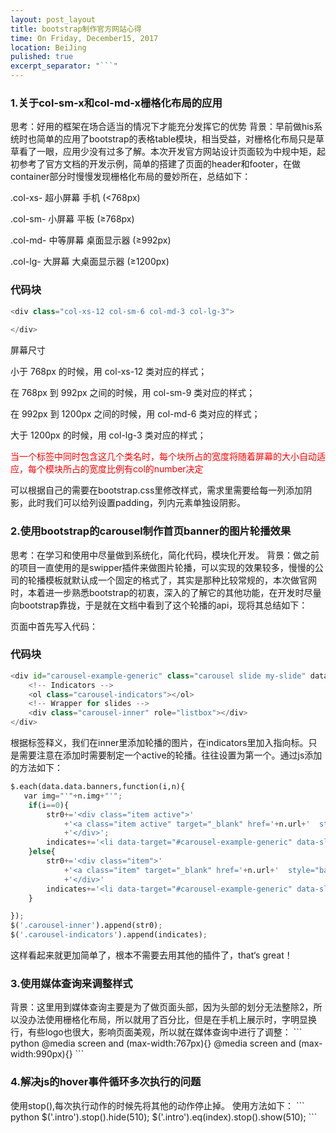 ```yaml
---
layout: post_layout
title: bootstrap制作官方网站心得
time: On Friday, December15, 2017
location: BeiJing
pulished: true
excerpt_separator: "```"
---
```


<h3>    1.关于col-sm-x和col-md-x栅格化布局的应用</h3>
思考：好用的框架在场合适当的情况下才能充分发挥它的优势
背景：早前做his系统时也简单的应用了bootstrap的表格table模块，相当受益，对栅格化布局只是草草看了一眼，应用少没有过多了解。本次开发官方网站设计页面较为中规中矩，起初参考了官方文档的开发示例，简单的搭建了页面的header和footer，在做container部分时慢慢发现栅格化布局的曼妙所在，总结如下：

.col-xs- 超小屏幕 手机 (<768px)

.col-sm- 小屏幕 平板 (≥768px)

.col-md- 中等屏幕 桌面显示器 (≥992px)

.col-lg- 大屏幕 大桌面显示器 (≥1200px)
### 代码块
``` python
<div class="col-xs-12 col-sm-6 col-md-3 col-lg-3">
                        
</div>
```
屏幕尺寸

小于 768px 的时候，用 col-xs-12 类对应的样式；

在 768px 到 992px 之间的时候，用 col-sm-9 类对应的样式；

在 992px 到 1200px 之间的时候，用 col-md-6 类对应的样式；

大于 1200px 的时候，用 col-lg-3 类对应的样式；
<div style="color:red">当一个标签中同时包含这几个类名时，每个块所占的宽度将随着屏幕的大小自动适应，每个模块所占的宽度比例有col的number决定</div>

可以根据自己的需要在bootstrap.css里修改样式，需求里需要给每一列添加阴影，此时我们可以给列设置padding，列内元素单独设阴影。

<h3>2.使用bootstrap的carousel制作首页banner的图片轮播效果</h3>
思考：在学习和使用中尽量做到系统化，简化代码，模块化开发。
背景：做之前的项目一直使用的是swipper插件来做图片轮播，可以实现的效果较多，慢慢的公司的轮播模板就默认成一个固定的格式了，其实是那种比较常规的，本次做官网时，本着进一步熟悉bootstrap的初衷，深入的了解它的其他功能，在开发时尽量向bootstrap靠拢，于是就在文档中看到了这个轮播的api，现将其总结如下：

页面中首先写入代码：
### 代码块
``` python
<div id="carousel-example-generic" class="carousel slide my-slide" data-ride="carousel">
    <!-- Indicators -->
    <ol class="carousel-indicators"></ol>
    <!-- Wrapper for slides -->
    <div class="carousel-inner" role="listbox"></div>
</div>
```
根据标签释义，我们在inner里添加轮播的图片，在indicators里加入指向标。只是需要注意在添加时需要制定一个active的轮播。往往设置为第一个。通过js添加的方法如下：
``` python
$.each(data.data.banners,function(i,n){
   var img="'"+n.img+"'";
    if(i==0){
        str0+='<div class="item active">'
            +'<a class="item active" target="_blank" href='+n.url+'  style="background-image: url('+img+') "></a>'
            +'</div>';
        indicates+='<li data-target="#carousel-example-generic" data-slide-to='+i+' class="active"></li>'
    }else{
        str0+='<div class="item">'
            +'<a class="item" target="_blank" href='+n.url+'  style="background-image: url('+img+') "></a>'
            +'</div>'
        indicates+='<li data-target="#carousel-example-generic" data-slide-to='+i+'></li>'
    }

});
$('.carousel-inner').append(str0);
$('.carousel-indicators').append(indicates);
```
这样看起来就更加简单了，根本不需要去用其他的插件了，that‘s great！
<h3>3.使用媒体查询来调整样式</h3>
背景：这里用到媒体查询主要是为了做页面头部，因为头部的划分无法整除2，所以没办法使用栅格化布局，所以就用了百分比，但是在手机上展示时，字明显换行，有些logo也很大，影响页面美观，所以就在媒体查询中进行了调整：
``` python
@media screen and (max-width:767px){}
@media screen and (max-width:990px){}
``` 
<h3>4.解决js的hover事件循环多次执行的问题</h3>
使用stop(),每次执行动作的时候先将其他的动作停止掉。
使用方法如下：
``` python
 $('.intro').stop().hide(510);
 $('.intro').eq(index).stop().show(510);
```